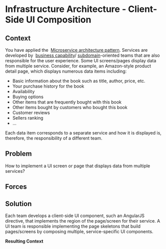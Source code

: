 [comment]: [Architecture](ReadMe.MD)

Infrastructure Architecture - Client-Side UI Composition
======================================================


 
Context
-------

You have applied the  [Microservice architecture
pattern](https://microservices.io/patterns/microservices.html).
Services are developed by  [business
capability](https://microservices.io/patterns/decomposition/decompose-by-business-capability.html)/
[subdomain](https://microservices.io/patterns/decomposition/decompose-by-subdomain.html)-oriented
teams that are also responsible for the user experience. Some UI
screens/pages display data from multiple service. Consider, for example,
an Amazon-style product detail page, which displays numerous data items
including:

-   Basic information about the book such as title, author, price, etc.
-   Your purchase history for the book
-   Availability
-   Buying options
-   Other items that are frequently bought with this book
-   Other items bought by customers who bought this book
-   Customer reviews
-   Sellers ranking
-   ...

Each data item corresponds to a separate service and how it is displayed
is, therefore, the responsibility of a different team.

Problem
-------

How to implement a UI screen or page that displays data from multiple
services?

Forces
------

Solution
--------

Each team develops a client-side UI component, such an AngularJS
directive, that implements the region of the page/screen for their
service. A UI team is responsible implementing the page skeletons that
build pages/screens by composing multiple, service-specific UI
components.

**Resulting Context**


